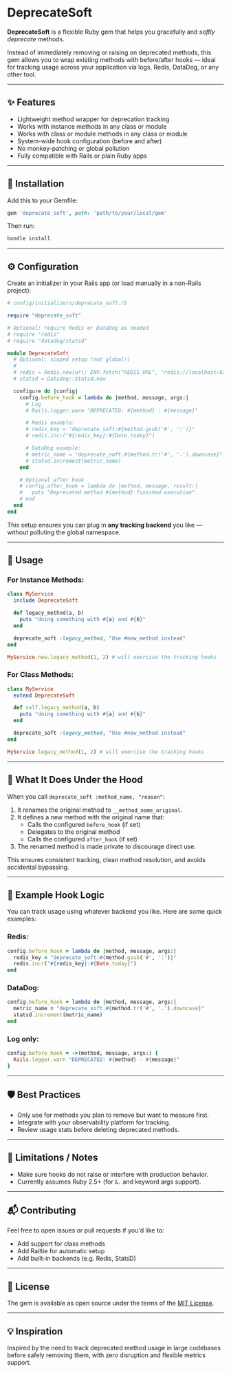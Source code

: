 
# DeprecateSoft

**DeprecateSoft** is a flexible Ruby gem that helps you gracefully and *softly deprecate* methods. 

Instead of immediately removing or raising on deprecated methods, this gem allows you to wrap existing methods with before/after hooks — ideal for tracking usage across your application via logs, Redis, DataDog, or any other tool.

---

## ✨ Features

- Lightweight method wrapper for deprecation tracking
- Works with instance methods in any class or module
- Works with class or module methods in any class or module
- System-wide hook configuration (before and after)
- No monkey-patching or global pollution
- Fully compatible with Rails or plain Ruby apps

---

## 🚀 Installation

Add this to your Gemfile:

```ruby
gem 'deprecate_soft', path: 'path/to/your/local/gem'
```

Then run:

```sh
bundle install
```

---

## ⚙️ Configuration

Create an initializer in your Rails app (or load manually in a non-Rails project):

```ruby
# config/initializers/deprecate_soft.rb

require "deprecate_soft"

# Optional: require Redis or DataDog as needed
# require "redis"
# require "datadog/statsd"

module DeprecateSoft
  # Optional: scoped setup (not global!)
  #
  # redis = Redis.new(url: ENV.fetch("REDIS_URL", "redis://localhost:6379/0"))
  # statsd = Datadog::Statsd.new

  configure do |config|
    config.before_hook = lambda do |method, message, args:|
      # Log
      # Rails.logger.warn "DEPRECATED: #{method} : #{message}"

      # Redis example:
      # redis_key = "deprecate_soft:#{method.gsub('#', ':')}"
      # redis.incr("#{redis_key}:#{Date.today}")

      # DataDog example:
      # metric_name = "deprecate_soft.#{method.tr('#', '.').downcase}"
      # statsd.increment(metric_name)
    end

    # Optional after hook
    # config.after_hook = lambda do |method, message, result:|
    #   puts "Deprecated method #{method} finished execution"
    # end
  end
end
```

This setup ensures you can plug in **any tracking backend** you like — without polluting the global namespace.

---

## 🧩 Usage


### For Instance Methods:

```ruby
class MyService
  include DeprecateSoft

  def legacy_method(a, b)
    puts "doing something with #{a} and #{b}"
  end

  deprecate_soft :legacy_method, "Use #new_method instead"
end

MyService.new.legacy_method(1, 2) # will exercise the tracking hooks
```

### For Class Methods:

```ruby
class MyService
  extend DeprecateSoft

  def self.legacy_method(a, b)
    puts "doing something with #{a} and #{b}"
  end

  deprecate_soft :legacy_method, "Use #new_method instead"
end

MyService.legacy_method(1, 2) # will exercise the tracking hooks

```

---

## 🔐 What It Does Under the Hood

When you call `deprecate_soft :method_name, "reason"`:

1. It renames the original method to `__method_name_original`.
2. It defines a new method with the original name that:
   - Calls the configured `before_hook` (if set)
   - Delegates to the original method
   - Calls the configured `after_hook` (if set)
3. The renamed method is made private to discourage direct use.

This ensures consistent tracking, clean method resolution, and avoids accidental bypassing.

---

## 🧪 Example Hook Logic

You can track usage using whatever backend you like. Here are some quick examples:

### Redis:

```ruby
config.before_hook = lambda do |method, message, args:|
  redis_key = "deprecate_soft:#{method.gsub('#', ':')}"
  redis.incr("#{redis_key}:#{Date.today}")
end
```

### DataDog:

```ruby
config.before_hook = lambda do |method, message, args:|
  metric_name = "deprecate_soft.#{method.tr('#', '.').downcase}"
  statsd.increment(metric_name)
end
```

### Log only:

```ruby
config.before_hook = ->(method, message, args:) {
  Rails.logger.warn "DEPRECATED: #{method} - #{message}"
}
```

---

## 🛡 Best Practices

- Only use for methods you plan to remove but want to measure first.
- Integrate with your observability platform for tracking.
- Review usage stats before deleting deprecated methods.

---

## 🧰 Limitations / Notes

- Make sure hooks do not raise or interfere with production behavior.
- Currently assumes Ruby 2.5+ (for `&.` and keyword args support).

---

## 📬 Contributing

Feel free to open issues or pull requests if you'd like to:

- Add support for class methods
- Add Railtie for automatic setup
- Add built-in backends (e.g. Redis, StatsD)

---

## 📜 License

The gem is available as open source under the terms of the [MIT License](https://opensource.org/licenses/MIT).

---

## 💡 Inspiration

Inspired by the need to track deprecated method usage in large codebases before safely removing them, with zero disruption and flexible metrics support.

